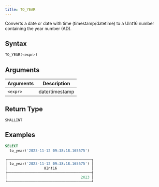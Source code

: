 ```yaml
---
title: TO_YEAR
---
```


Converts a date or date with time (timestamp/datetime) to a UInt16 number containing the year number (AD).

## Syntax

```sql
TO_YEAR(<expr>)
```

## Arguments

| Arguments | Description    |
|-----------|----------------|
| `<expr>`  | date/timestamp |

## Return Type

 `SMALLINT`

## Examples

```sql
SELECT
  to_year('2023-11-12 09:38:18.165575')

┌───────────────────────────────────────┐
│ to_year('2023-11-12 09:38:18.165575') │
│                 UInt16                │
├───────────────────────────────────────┤
│                                  2023 │
└───────────────────────────────────────┘
```

